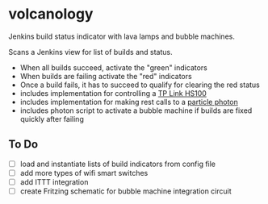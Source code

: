 # volcanology
Jenkins build status indicator with lava lamps and bubble machines.

Scans a Jenkins view for list of builds and status.  
- When all builds succeed, activate the "green" indicators
- When builds are failing activate the "red" indicators
- Once a build fails, it has to succeed to qualify for clearing the red status
- includes implementation for controlling a [TP Link HS100](http://www.tp-link.com/us/products/details/cat-5516_HS100.html)
- includes implementation for making rest calls to a [particle photon](https://www.particle.io/products/hardware/photon-wifi-dev-kit)
- includes photon script to activate a bubble machine if builds are fixed quickly after failing

## To Do
- [ ] load and instantiate lists of build indicators from config file
- [ ] add more types of wifi smart switches
- [ ] add ITTT integration
- [ ] create Fritzing schematic for bubble machine integration circuit
